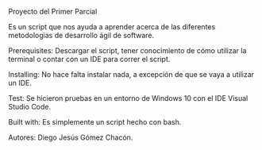 Proyecto del Primer Parcial

Es un script que nos ayuda a aprender acerca de las diferentes metodologìas de desarrollo ágil de software.

Prerequisites: 
Descargar el script, tener conocimiento de cómo utilizar la terminal o contar con un IDE para correr el script.

Installing: 
No hace falta instalar nada, a excepción de que se vaya a utilizar un IDE.

Test: 
Se hicieron pruebas en un entorno de Windows 10 con el IDE Visual Studio Code.

Built with: 
Es simplemente un script hecho con bash.

Autores: 
Diego Jesús Gómez Chacón.
